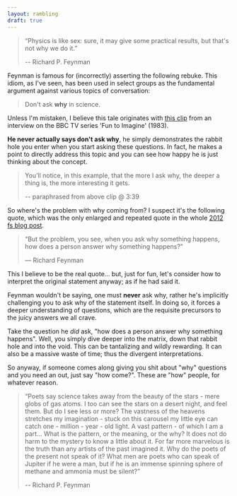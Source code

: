 ```yaml
---
layout: rambling
draft: true
---
```


> “Physics is like sex: sure, it may give some practical results, but that's
> not why we do it.”
>
> -- Richard P. Feynman

Feynman is famous for (incorrectly) asserting the following rebuke. This idiom,
as I've seen, has been used in select groups as the fundamental argument
against various topics of conversation:

> Don't ask **why** in science.

Unless I'm mistaken, I believe this tale originates with [this
clip](https://youtu.be/Q1lL-hXO27Q) from an interview on the BBC TV series 'Fun
to Imagine' (1983).

**He never actually says don't ask why**, he simply demonstrates the rabbit
hole you enter when you start asking these questions. In fact, he makes a point
to directly address this topic and you can see how happy he is just thinking
about the concept.

> You’ll notice, in this example, that the more I ask why, the deeper a thing
> is, the more interesting it gets.
>
> -- paraphrased from above clip @ 3:39

So where's the problem with why coming from? I suspect it's the following
quote, which was the only enlarged and repeated quote in the whole [2012 fs
blog post](https://fs.blog/2012/01/richard-feynman-on-why-questions).

> “But the problem, you see, when you ask why something happens, how does a
> person answer why something happens?”
>
> — Richard Feynman

This I believe to be the real quote... but, just for fun, let's consider how to
interpret the original statement anyway; as if he had said it.

Feynman wouldn't be saying, one must **never** ask why, rather he's implicitly
challenging you to ask why of the statement itself. In doing so, it forces a
deeper understanding of questions, which are the requisite precursors to the
juicy answers we all crave.

Take the question he *did* ask, "how does a person answer why something
happens". Well, you simply dive deeper into the matrix, down that rabbit hole
and into the void. This can be tantalizing and wildly rewarding. It can also be
a massive waste of time; thus the divergent interpretations.

So anyway, if someone comes along giving you shit about "why" questions and you
need an out, just say "how come?". These are "how" people, for whatever reason.


> “Poets say science takes away from the beauty of the stars - mere globs of
> gas atoms. I too can see the stars on a desert night, and feel them. But do I
> see less or more? The vastness of the heavens stretches my imagination -
> stuck on this carousel my little eye can catch one - million - year - old
> light. A vast pattern - of which I am a part... What is the pattern, or the
> meaning, or the why? It does not do harm to the mystery to know a little
> about it. For far more marvelous is the truth than any artists of the past
> imagined it. Why do the poets of the present not speak of it? What men are
> poets who can speak of Jupiter if he were a man, but if he is an immense
> spinning sphere of methane and ammonia must be silent?” 
>
> -- Richard P. Feynman 
